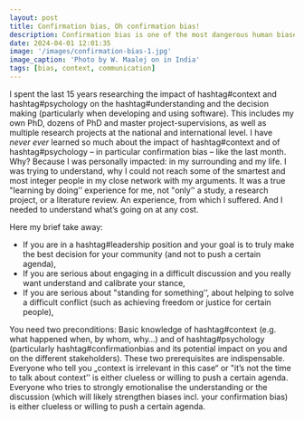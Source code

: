 ```yaml
---
layout: post
title: Confirmation bias, Oh confirmation bias!
description: Confirmation bias is one of the most dangerous human biases, particularly when it is combined with a lack of knowledge in a certain topic.  
date: 2024-04-01 12:01:35 
image: '/images/confirmation-bias-1.jpg'
image_caption: 'Photo by W. Maalej on in India'
tags: [bias, context, communication]
---
```


I spent the last 15 years researching the impact of hashtag#context and hashtag#psychology on the hashtag#understanding and the decision making (particularly when developing and using software). This includes my own PhD, dozens of PhD and master project-supervisions, as well as multiple research projects at the national and international level. 
I have _never ever_ learned so much about the impact of hashtag#context and of hashtag#psychology – in particular confirmation bias – like the last month. Why? Because I was personally impacted: in my surrounding and my life. I was trying to understand, why I could not reach some of the smartest and most integer people in my close network with my arguments. It was a true "learning by doing’’ experience for me, not "only’’ a study, a research project, or a literature review. An experience, from which I suffered. And I needed to understand what’s going on at any cost.

Here my brief take away: 
* If you are in a hashtag#leadership position and your goal is to truly make the best decision for your community (and not to push a certain agenda),
* If you are serious about engaging in a difficult discussion and you really want understand and calibrate your stance,
* If you are serious about "standing for something’’, about helping to solve a difficult conflict (such as achieving freedom or justice for certain people), 

You need two preconditions: Basic knowledge of hashtag#context (e.g. what happened when, by whom, why…) and of hashtag#psychology (particularly hashtag#confirmationbias and its potential impact on you and on the different stakeholders). These two prerequisites are indispensable. 
Everyone who tell you „context is irrelevant in this case“ or "it’s not the time to talk about context’’ is either clueless or willing to push a certain agenda. Everyone who tries to strongly emotionalise the understanding or the discussion (which will likely strengthen biases incl. your confirmation bias) is either clueless or willing to push a certain agenda.
